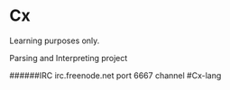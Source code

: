 Cx
==
Learning purposes only.

Parsing and Interpreting project

######IRC
irc.freenode.net port 6667 
channel #Cx-lang
